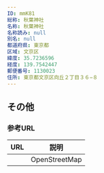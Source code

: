 ```yaml
---
ID: mmK81
総称: 秋葉神社
名称: 秋葉神社
名称読み: null
別名: null
都道府県: 東京都
区域: 文京区
緯度: 35.7236596
経度: 139.7542447
郵便番号: 1130023
住所: 東京都文京区向丘２丁目３６−８
---
```


## その他

### 参考URL

| URL | 説明          |
| --- | ------------- |
|     | OpenStreetMap |
